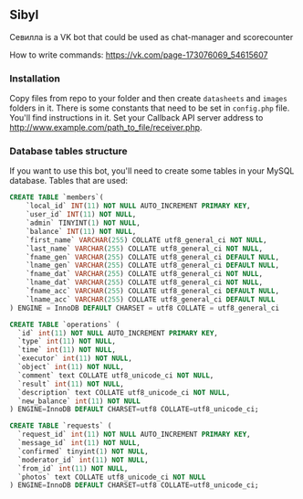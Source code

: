 ## Sibyl
Севилла is a VK bot that could be used as chat-manager and scorecounter

How to write commands: https://vk.com/page-173076069_54615607

### Installation
Copy files from repo to your folder and then create `datasheets` and `images` folders in it. There is some constants that need to be set in `config.php` file.
You'll find instructions in it. 
Set your Callback API server address to http://www.example.com/path_to_file/receiver.php.

### Database tables structure
If you want to use this bot, you'll need to create some tables in your MySQL database. Tables that are used:

```sql
CREATE TABLE `members`(
    `local_id` INT(11) NOT NULL AUTO_INCREMENT PRIMARY KEY,
    `user_id` INT(11) NOT NULL,
    `admin` TINYINT(1) NOT NULL,
    `balance` INT(11) NOT NULL,
    `first_name` VARCHAR(255) COLLATE utf8_general_ci NOT NULL,
    `last_name` VARCHAR(255) COLLATE utf8_general_ci NOT NULL,
    `fname_gen` VARCHAR(255) COLLATE utf8_general_ci DEFAULT NULL,
    `lname_gen` VARCHAR(255) COLLATE utf8_general_ci DEFAULT NULL,
    `fname_dat` VARCHAR(255) COLLATE utf8_general_ci NOT NULL,
    `lname_dat` VARCHAR(255) COLLATE utf8_general_ci NOT NULL,
    `fname_acc` VARCHAR(255) COLLATE utf8_general_ci DEFAULT NULL,
    `lname_acc` VARCHAR(255) COLLATE utf8_general_ci DEFAULT NULL
) ENGINE = InnoDB DEFAULT CHARSET = utf8 COLLATE = utf8_general_ci
```
```sql
CREATE TABLE `operations` (
  `id` int(11) NOT NULL AUTO_INCREMENT PRIMARY KEY,
  `type` int(11) NOT NULL,
  `time` int(11) NOT NULL,
  `executor` int(11) NOT NULL,
  `object` int(11) NOT NULL,
  `comment` text COLLATE utf8_unicode_ci NOT NULL,
  `result` int(11) NOT NULL,
  `description` text COLLATE utf8_unicode_ci NOT NULL,
  `new_balance` int(11) NOT NULL
) ENGINE=InnoDB DEFAULT CHARSET=utf8 COLLATE=utf8_unicode_ci;
```
```sql
CREATE TABLE `requests` (
  `request_id` int(11) NOT NULL AUTO_INCREMENT PRIMARY KEY,
  `message_id` int(11) NOT NULL,
  `confirmed` tinyint(1) NOT NULL,
  `moderator_id` int(11) NOT NULL,
  `from_id` int(11) NOT NULL,
  `photos` text COLLATE utf8_unicode_ci NOT NULL
) ENGINE=InnoDB DEFAULT CHARSET=utf8 COLLATE=utf8_unicode_ci;
```
